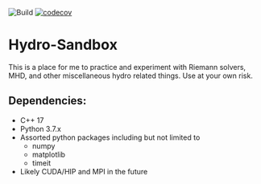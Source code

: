 ![Build](https://github.com/bcaddy/hydro-sandbox/actions/workflows/build-and-test.yml/badge.svg)
[![codecov](https://codecov.io/gh/bcaddy/hydro-sandbox/branch/testing-prototype/graph/badge.svg?token=DIF2F5IET2)](https://codecov.io/gh/bcaddy/hydro-sandbox)

# Hydro-Sandbox
This is a place for me to practice and experiment with Riemann
solvers, MHD, and other miscellaneous hydro related things. Use at your own risk.

## Dependencies:
* C++ 17
* Python 3.7.x
* Assorted python packages including but not limited to
  * numpy
  * matplotlib
  * timeit
* Likely CUDA/HIP and MPI in the future
